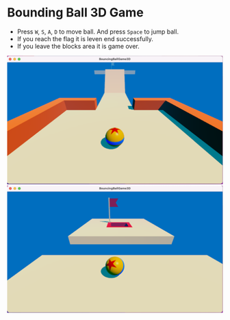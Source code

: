 # Bounding Ball 3D Game

* Press `W`, `S`, `A`, `D` to move ball. And press `Space` to jump ball.
* If you reach the flag it is leven end successfully.
* If you leave the blocks area it is game over.


![plot](./ss_game_start.png)
![plot](./ss_game.png)
